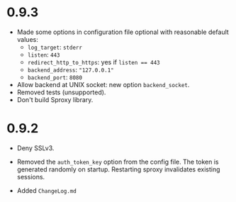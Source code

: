 0.9.3
=====

* Made some options in configuration file optional with reasonable default values:
  - `log_target`: `stderr`
  - `listen`: `443`
  - `redirect_http_to_https`: yes if `listen == 443`
  - `backend_address`: `"127.0.0.1"`
  - `backend_port`: `8080`
* Allow backend at UNIX socket: new option `backend_socket`.
* Removed tests (unsupported).
* Don't build Sproxy library.


0.9.2
=====

* Deny SSLv3.

* Removed the `auth_token_key` option from the config file.
  The token is generated randomly on startup.
	Restarting sproxy invalidates existing sessions.

* Added `ChangeLog.md`

